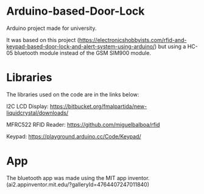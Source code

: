 # Arduino-based-Door-Lock
Arduino project made for university.

It was based on this project (https://electronicshobbyists.com/rfid-and-keypad-based-door-lock-and-alert-system-using-arduino/) but using a HC-05 bluetooth module instead of the GSM SIM900 module.

# Libraries
The libraries used on the code are in the links below:

I2C LCD Display: https://bitbucket.org/fmalpartida/new-liquidcrystal/downloads/

MFRC522 RFID Reader: https://github.com/miguelbalboa/rfid

Keypad: https://playground.arduino.cc/Code/Keypad/

# App
The bluetooth app was made using the MIT app inventor. (ai2.appinventor.mit.edu/?galleryId=4764407247011840)
